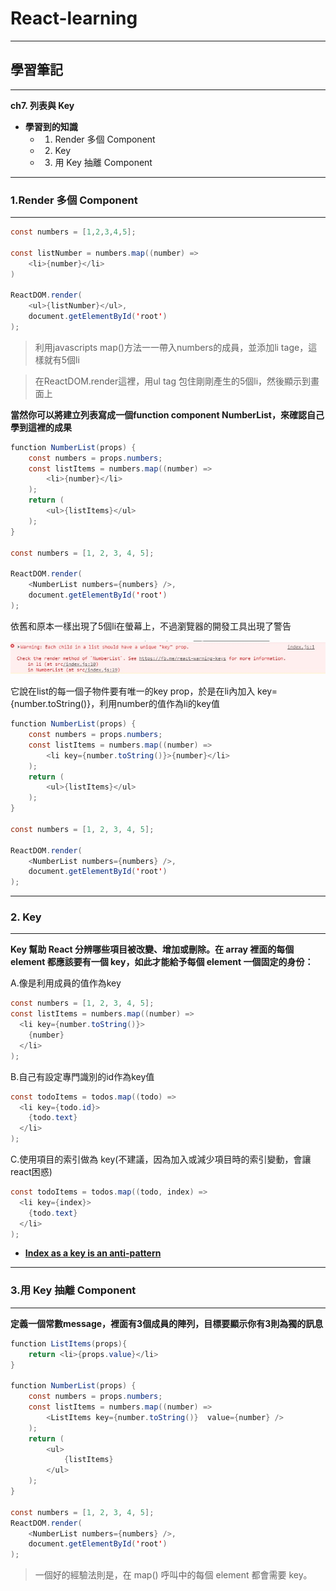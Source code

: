 # React-learning

***
## 學習筆記
***

**ch7. 列表與 Key**


* **學習到的知識**
  * 1. Render 多個 Component
  * 2. Key
  * 3. 用 Key 抽離 Component
  

***
### 1.Render 多個 Component
***

```java
const numbers = [1,2,3,4,5];

const listNumber = numbers.map((number) => 
	<li>{number}</li>
)

ReactDOM.render(
	<ul>{listNumber}</ul>,
	document.getElementById('root')
);
```

> 利用javascripts map()方法一一帶入numbers的成員，並添加li tage，這樣就有5個li

> 在ReactDOM.render這裡，用ul tag 包住剛剛產生的5個li，然後顯示到畫面上

**當然你可以將建立列表寫成一個function component NumberList，來確認自己學到這裡的成果**

```java
function NumberList(props) {
	const numbers = props.numbers;
	const listItems = numbers.map((number) =>
		<li>{number}</li>
	);
	return (
		<ul>{listItems}</ul>
	);
}

const numbers = [1, 2, 3, 4, 5];

ReactDOM.render(
	<NumberList numbers={numbers} />,
	document.getElementById('root')
);
```

依舊和原本一樣出現了5個li在螢幕上，不過瀏覽器的開發工具出現了警告

![image](https://github.com/JohnnyOfSnow/react-base/blob/master/ch07/keyWarning.jpg)

它說在list的每一個子物件要有唯一的key prop，於是在li內加入 key={number.toString()}，利用number的值作為li的key值

```java
function NumberList(props) {
	const numbers = props.numbers;
	const listItems = numbers.map((number) =>
		<li key={number.toString()}>{number}</li>
	);
	return (
		<ul>{listItems}</ul>
	);
}

const numbers = [1, 2, 3, 4, 5];

ReactDOM.render(
	<NumberList numbers={numbers} />,
	document.getElementById('root')
);
```

***
### 2. Key
***

**Key 幫助 React 分辨哪些項目被改變、增加或刪除。在 array 裡面的每個 element 都應該要有一個 key，如此才能給予每個 element 一個固定的身份：**

A.像是利用成員的值作為key

```java
const numbers = [1, 2, 3, 4, 5];
const listItems = numbers.map((number) =>
  <li key={number.toString()}>
    {number}
  </li>
);
```

B.自己有設定專門識別的id作為key值

```java
const todoItems = todos.map((todo) =>
  <li key={todo.id}>
    {todo.text}
  </li>
);
```

C.使用項目的索引做為 key(不建議，因為加入或減少項目時的索引變動，會讓react困惑)

```java
const todoItems = todos.map((todo, index) =>
  <li key={index}>
    {todo.text}
  </li>
);
```

* **[Index as a key is an anti-pattern](https://medium.com/@robinpokorny/index-as-a-key-is-an-anti-pattern-e0349aece318)**

***
### 3.用 Key 抽離 Component
***

**定義一個常數message，裡面有3個成員的陣列，目標要顯示你有3則為獨的訊息**

```java
function ListItems(props){
	return <li>{props.value}</li>
}

function NumberList(props) {
	const numbers = props.numbers;
	const listItems = numbers.map((number) =>
		<ListItems key={number.toString()}  value={number} />
	);
	return (
		<ul>
			{listItems}
		</ul>
	);
}

const numbers = [1, 2, 3, 4, 5];
ReactDOM.render(
	<NumberList numbers={numbers} />,
	document.getElementById('root')
);
```

> 一個好的經驗法則是，在 map() 呼叫中的每個 element 都會需要 key。

